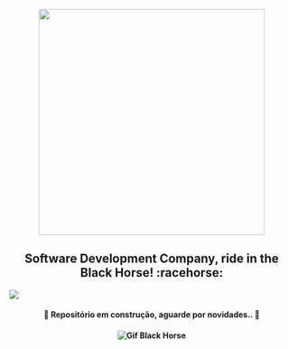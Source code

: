 <p align="center">
  <img height="400" src="https://user-images.githubusercontent.com/50464626/91626333-a61b8e00-e984-11ea-8c4e-65fd46026b25.png">
</p>

<h2 align="center"> <strong>Software Development Company, ride in the Black Horse!</strong> :racehorse: </h2>
<img align="center" src="img.shields.io/static/v1?label=Brazilian&message=Company&color=019733&style=for-the-badge&logo=GHOST">


<h4 align="center">
      🚧 Repositório em construção, aguarde por novidades.. 🚧
</h4>

<h4 align="center">
<img alt="Gif Black Horse" title="#RideInTheBlackHorse" src="https://i.imgur.com/1S1EZQB.gif">
</h4>